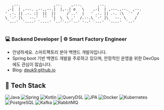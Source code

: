 ```
                                                               
   ,--.               ,--.    ,---.       ,--.                 
 ,-|  | ,---. ,--.,--.|  |,-.| o   \    ,-|  | ,---.,--.  ,--. 
' .-. || .-. :|  ||  ||     /`..'  |   ' .-. || .-. :\  `'  /  
\ `-' |\   --.'  ''  '|  \  \ .'  /.--.\ `-' |\   --. \    /   
 `---'  `----' `----' `--'`--'`--' '--' `---'  `----'  `--'    
                                                               
```

### 💻 Backend Developer | ⚙ Smart Factory Engineer
- 안녕하세요. 스마트팩토리 분야 백엔드 개발자입니다.
- Spring boot 기반 백엔드 개발을 주로하고 있으며, 안정적인 운영을 위한 DevOps에도 관심이 많습니다.
- Blog: [deuk9.github.io](https://deuk9.github.io)
  

## 🧰 Tech Stack

![Java](https://img.shields.io/badge/Java-007396?style=flat&logo=openjdk&logoColor=white)
![Spring](https://img.shields.io/badge/Spring-6DB33F?style=flat&logo=spring&logoColor=white)
![Kotlin](https://img.shields.io/badge/Kotlin-0095D5?logo=kotlin&logoColor=white)
![QueryDSL](https://img.shields.io/badge/QueryDSL-00BFFF?logo=spring&logoColor=white)
![JPA](https://img.shields.io/badge/JPA-Hibernate-orange?logo=hibernate)
![Docker](https://img.shields.io/badge/Docker-2496ED?logo=docker&logoColor=white)
![Kubernetes](https://img.shields.io/badge/Kubernetes-326ce5?style=flat&logo=kubernetes&logoColor=white)
![PostgreSQL](https://img.shields.io/badge/PostgreSQL-4169E1?logo=postgresql&logoColor=white)
![Kafka](https://img.shields.io/badge/Apache_Kafka-231F20?logo=apache-kafka&logoColor=white)
![RabbitMQ](https://img.shields.io/badge/RabbitMQ-FF6600?logo=rabbitmq&logoColor=white)
